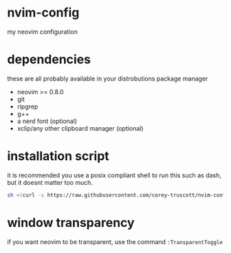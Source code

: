 # nvim-config
my neovim configuration

# dependencies
these are all probably available in your distrobutions package manager
* neovim >= 0.8.0
* git
* ripgrep 
* g++
* a nerd font (optional)
* xclip/any other clipboard manager (optional)

# installation script
it is recommended you use a posix compliant shell to run this such as dash, but it doesnt matter too much.
```sh
sh <(curl -s https://raw.githubusercontent.com/corey-truscott/nvim-config/main/install.sh)
```

# window transparency
if you want neovim to be transparent, use the command `:TransparentToggle`
